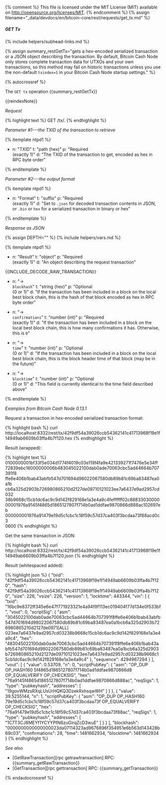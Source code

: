 {% comment %}
This file is licensed under the MIT License (MIT) available on
http://opensource.org/licenses/MIT.
{% endcomment %}
{% assign filename="_data/devdocs/en/bitcoin-core/rest/requests/get_tx.md" %}

##### GET Tx
{% include helpers/subhead-links.md %}

{% assign summary_restGetTx="gets a hex-encoded serialized transaction or a JSON object describing the transaction. By default, Bitcoin Cash Node only stores complete transaction data for UTXOs and your own transactions, so this method may fail on historic transactions unless you use the non-default `txindex=1` in your Bitcoin Cash Node startup settings." %}

{% autocrossref %}

The `GET tx` operation {{summary_restGetTx}}

{{reindexNote}}

*Request*

{% highlight text %}
GET /tx/<txid>.<format>
{% endhighlight %}

*Parameter #1---the TXID of the transaction to retrieve*

{% itemplate ntpd1 %}
- n: "TXID"
  t: "path (hex)"
  p: "Required<br>(exactly 1)"
  d: "The TXID of the transaction to get, encoded as hex in RPC byte order"

{% enditemplate %}

*Parameter #2---the output format*

{% itemplate ntpd1 %}
- n: "Format"
  t: "suffix"
  p: "Required<br>(exactly 1)"
  d: "Set to `.json` for decoded transaction contents in JSON, or `.bin` or `hex` for a serialized transaction in binary or hex"

{% enditemplate %}

*Response as JSON*

{% assign DEPTH="" %}
{% include helpers/vars.md %}

{% itemplate ntpd1 %}
- n: "Result"
  t: "object"
  p: "Required<br>(exactly 1)"
  d: "An object describing the request transaction"

{{INCLUDE_DECODE_RAW_TRANSACTION}}
- n: "→<br>`blockhash`"
  t: "string (hex)"
  p: "Optional<br>(0 or 1)"
  d: "If the transaction has been included in a block on the local best block chain, this is the hash of that block encoded as hex in RPC byte order"

- n: "→<br>`confirmations`"
  t: "number (int)"
  p: "Required<br>(exactly 1)"
  d: "If the transaction has been included in a block on the local best block chain, this is how many confirmations it has.  Otherwise, this is `0`"

- n: "→<br>`time`"
  t: "number (int)"
  p: "Optional<br>(0 or 1)"
  d: "If the transaction has been included in a block on the local best block chain, this is the block header time of that block (may be in the future)"

- n: "→<br>`blocktime`"
  t: "number (int)"
  p: "Optional<br>(0 or 1)"
  d: "This field is currently identical to the time field described above"

{% enditemplate %}

*Examples from Bitcoin Cash Node 0.13.1*

Request a transaction in hex-encoded serialized transaction format:

{% highlight bash %}
curl http://localhost:8332/rest/tx/42f9df54a39026ccb54362141c41713968f19e1f14949ab6609b03ffa4b7f120.hex
{% endhighlight %}

Result (wrapped):

{% highlight text %}
0100000001bf33f5e034d1774f4019c03e119f4fa9e421339271f7476e5e34ff\
72839ebc16000000006b483045022100dab0ade70063cbc5ad44664b707391f8\
ffe6e406b1bab43abfb547d701694d98022067580db89b81c69ba83487ea0a1b\
cb6a325d2903b726980865210d2127de09710121023ee7a6437e9ad2957cd032\
38b9668c15cb1dc6ac9c9d142f829168e1a3e4a9c4feffffff02c88833030000\
00001976a9145f4865d1865127807f714b0ad1ddfae9870866d888ac102697eb\
000000001976a91479e19d5c1cbc1c18f59c57d37ca403f3bcdaa73f88acd0c3\
0600
{% endhighlight %}

Get the same transaction in JSON:

{% highlight bash %}
curl http://localhost:8332/rest/tx/42f9df54a39026ccb54362141c41713968f19e1f14949ab6609b03ffa4b7f120.json
{% endhighlight %}

Result (whitespaced added):

{% highlight json %}
{
  "txid": "42f9df54a39026ccb54362141c41713968f19e1f14949ab6609b03ffa4b7f120",
  "hash": "42f9df54a39026ccb54362141c41713968f19e1f14949ab6609b03ffa4b7f120",
  "size": 226,
  "vsize": 226,
  "version": 1,
  "locktime": 443344,
  "vin": [
    {
      "txid": "16bc9e8372ff345e6e47f771923321e4a94f9f113ec019404f77d134e0f533bf",
      "vout": 0,
      "scriptSig": {
        "asm": "3045022100dab0ade70063cbc5ad44664b707391f8ffe6e406b1bab43abfb547d701694d98022067580db89b81c69ba83487ea0a1bcb6a325d2903b726980865210d2127de0971[ALL] 023ee7a6437e9ad2957cd03238b9668c15cb1dc6ac9c9d142f829168e1a3e4a9c4",
        "hex": "483045022100dab0ade70063cbc5ad44664b707391f8ffe6e406b1bab43abfb547d701694d98022067580db89b81c69ba83487ea0a1bcb6a325d2903b726980865210d2127de09710121023ee7a6437e9ad2957cd03238b9668c15cb1dc6ac9c9d142f829168e1a3e4a9c4"
      },
      "sequence": 4294967294
    }
  ],
  "vout": [
    {
      "value": 0.53709,
      "n": 0,
      "scriptPubKey": {
        "asm": "OP_DUP OP_HASH160 5f4865d1865127807f714b0ad1ddfae9870866d8 OP_EQUALVERIFY OP_CHECKSIG",
        "hex": "76a9145f4865d1865127807f714b0ad1ddfae9870866d888ac",
        "reqSigs": 1,
        "type": "pubkeyhash",
        "addresses": [
          "19govWMzsRXqLUsUrHQKQ3DzekRxhsqwWH"
        ]
      }
    },
    {
      "value": 39.5255144,
      "n": 1,
      "scriptPubKey": {
        "asm": "OP_DUP OP_HASH160 79e19d5c1cbc1c18f59c57d37ca403f3bcdaa73f OP_EQUALVERIFY OP_CHECKSIG",
        "hex": "76a91479e19d5c1cbc1c18f59c57d37ca403f3bcdaa73f88ac",
        "reqSigs": 1,
        "type": "pubkeyhash",
        "addresses": [
          "1C7T3CJ6MEYf1YCYYPfN6zuGirqZcD3wuE"
        ]
      }
    }
  ],
  "blockhash": "0000000000000000023da07114323ad9676896f354951e6b563d143428b69c03",
  "confirmations": 28,
  "time": 1481662934,
  "blocktime": 1481662934
}
{% endhighlight %}

*See also*

* [GetRawTransaction][rpc getrawtransaction] RPC: {{summary_getRawTransaction}}
* [GetTransaction][rpc gettransaction] RPC: {{summary_getTransaction}}

{% endautocrossref %}

